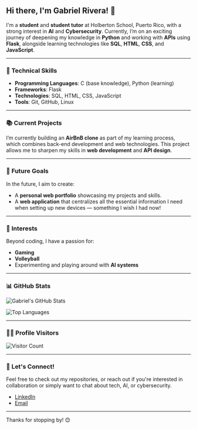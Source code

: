 ## Hi there, I'm Gabriel Rivera! 👋

I'm a **student** and **student tutor** at Holberton School, Puerto Rico, with a strong interest in **AI** and **Cybersecurity**. Currently, I’m on an exciting journey of deepening my knowledge in **Python** and working with **APIs** using **Flask**, alongside learning technologies like **SQL**, **HTML**, **CSS**, and **JavaScript**.

---

### 🔧 **Technical Skills**

- **Programming Languages**: C (base knowledge), Python (learning)
- **Frameworks**: Flask
- **Technologies**: SQL, HTML, CSS, JavaScript
- **Tools**: Git, GitHub, Linux

---

### 📚 **Current Projects**

I’m currently building an **AirBnB clone** as part of my learning process, which combines back-end development and web technologies. This project allows me to sharpen my skills in **web development** and **API design**.

---

### 🚀 **Future Goals**

In the future, I aim to create:
- A **personal web portfolio** showcasing my projects and skills.
- A **web application** that centralizes all the essential information I need when setting up new devices — something I wish I had now!

---

### 🎯 **Interests**

Beyond coding, I have a passion for:
- **Gaming**
- **Volleyball**
- Experimenting and playing around with **AI systems**

---

### 📊 **GitHub Stats**

![Gabriel's GitHub Stats](https://github-readme-stats.vercel.app/api?username=Gabyriv&show_icons=true&theme=radical)

![Top Languages](https://github-readme-stats.vercel.app/api/top-langs/?username=Gabyriv&layout=compact&theme=radical)

---

### 🕵️‍♂️ **Profile Visitors**

![Visitor Count](https://komarev.com/ghpvc/?username=Gabyriv&color=blue)

---

### 🤝 **Let's Connect!**

Feel free to check out my repositories, or reach out if you're interested in collaboration or simply want to chat about tech, AI, or cybersecurity.

- [LinkedIn](#)  
- [Email](mailto:gabyrivm06@gmail.com)

---

Thanks for stopping by! 😊
